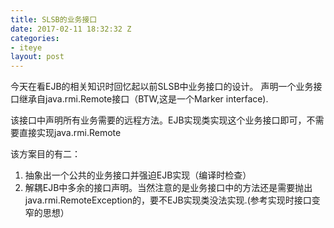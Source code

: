 ```yaml
---
title: SLSB的业务接口
date: 2017-02-11 18:32:32 Z
categories:
- iteye
layout: post
---
```


今天在看EJB的相关知识时回忆起以前SLSB中业务接口的设计。 声明一个业务接口继承自java.rmi.Remote接口（BTW,这是一个Marker interface). 

该接口中声明所有业务需要的远程方法。EJB实现类实现这个业务接口即可，不需要直接实现java.rmi.Remote   

该方案目的有二： 
1. 抽象出一个公共的业务接口并强迫EJB实现（编译时检查） 
2. 解耦EJB中多余的接口声明。当然注意的是业务接口中的方法还是需要抛出java.rmi.RemoteException的，要不EJB实现类没法实现.(参考实现时接口变窄的思想）
